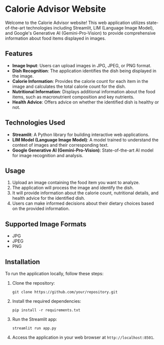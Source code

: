# Calorie Advisor Website

Welcome to the Calorie Advisor website! This web application utilizes state-of-the-art technologies including Streamlit, LIM (Language Image Model), and Google's Generative AI (Gemini-Pro-Vision) to provide comprehensive information about food items displayed in images. 

## Features

- **Image Input**: Users can upload images in JPG, JPEG, or PNG format.
- **Dish Recognition**: The application identifies the dish being displayed in the image.
- **Calorie Information**: Provides the calorie count for each item in the image and calculates the total calorie count for the dish.
- **Nutritional Information**: Displays additional information about the food items, such as macronutrient composition and key nutrients.
- **Health Advice**: Offers advice on whether the identified dish is healthy or not.

## Technologies Used

- **Streamlit**: A Python library for building interactive web applications.
- **LIM Model (Language Image Model)**: A model trained to understand the context of images and their corresponding text.
- **Google Generative AI (Gemini-Pro-Vision)**: State-of-the-art AI model for image recognition and analysis.

## Usage

1. Upload an image containing the food item you want to analyze.
2. The application will process the image and identify the dish.
3. It will provide information about the calorie count, nutritional details, and health advice for the identified dish.
4. Users can make informed decisions about their dietary choices based on the provided information.

## Supported Image Formats

- JPG
- JPEG
- PNG

## Installation

To run the application locally, follow these steps:

1. Clone the repository:
   ```
   git clone https://github.com/your/repository.git
   ```

2. Install the required dependencies:
   ```
   pip install -r requirements.txt
   ```

3. Run the Streamlit app:
   ```
   streamlit run app.py
   ```

4. Access the application in your web browser at `http://localhost:8501`.

